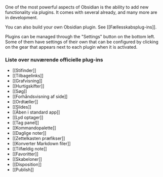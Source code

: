 One of the most powerful aspects of Obsidian is the ability to add new functionality via plugins. It comes with several already, and many more are in development.

You can also build your own Obsidian plugin. See [[Fællesskabsplug-ins]].

Plugins can be managed through the "Settings" button on the bottom left. Some of them have settings of their own that can be configured by clicking on the gear that appears next to each plugin when it is activated. 

### Liste over nuværende officielle plug-ins

- [[Stifinder]]
- [[Tilbagelinks]]
- [[Grafvisning]]
- [[Hurtigskifter]]
- [[Søg]]
- [[Forhåndsvisning af side]]
- [[Ordtæller]]
- [[Slides]]
- [[Åben i standard app]]
- [[Lyd optager]]
- [[Tag panel]]
- [[Kommandopalette]]
- [[Daglige noter]]
- [[Zettelkasten præfikser]]
- [[Konverter Markdown filer]]
- [[Tilfældig note]]
- [[Favoritter]]
- [[Skabeloner]]
- [[Disposition]]
- [[Publish]]